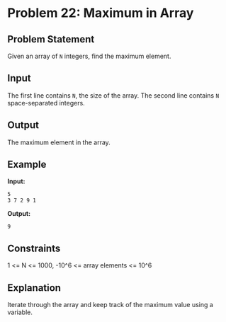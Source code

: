 # Problem 22: Maximum in Array

## Problem Statement
Given an array of `N` integers, find the maximum element.

## Input
The first line contains `N`, the size of the array. The second line contains `N` space-separated integers.

## Output
The maximum element in the array.

## Example
**Input:**
```
5
3 7 2 9 1
```

**Output:**
```
9
```

## Constraints
1 <= N <= 1000, -10^6 <= array elements <= 10^6

## Explanation
Iterate through the array and keep track of the maximum value using a variable.
